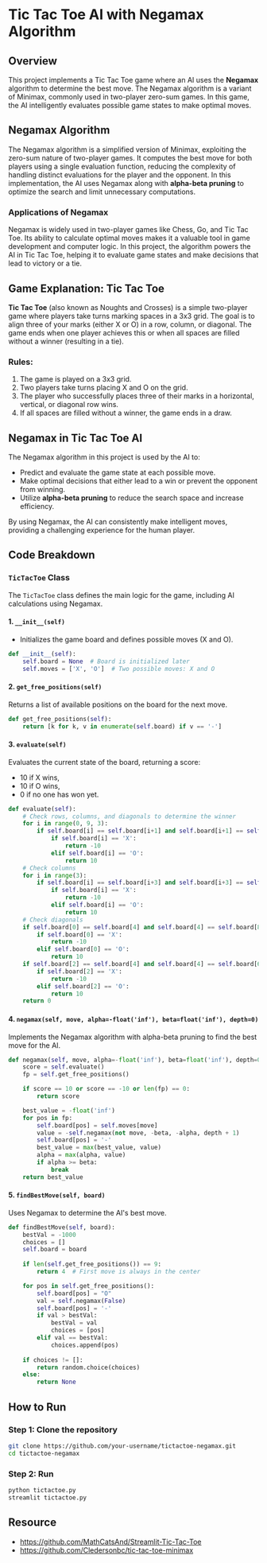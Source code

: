 # Tic Tac Toe AI with Negamax Algorithm

## Overview

This project implements a Tic Tac Toe game where an AI uses the **Negamax** algorithm to determine the best move. The Negamax algorithm is a variant of Minimax, commonly used in two-player zero-sum games. In this game, the AI intelligently evaluates possible game states to make optimal moves.

## Negamax Algorithm

The Negamax algorithm is a simplified version of Minimax, exploiting the zero-sum nature of two-player games. It computes the best move for both players using a single evaluation function, reducing the complexity of handling distinct evaluations for the player and the opponent. In this implementation, the AI uses Negamax along with **alpha-beta pruning** to optimize the search and limit unnecessary computations.

### Applications of Negamax

Negamax is widely used in two-player games like Chess, Go, and Tic Tac Toe. Its ability to calculate optimal moves makes it a valuable tool in game development and computer logic. In this project, the algorithm powers the AI in Tic Tac Toe, helping it to evaluate game states and make decisions that lead to victory or a tie.

## Game Explanation: Tic Tac Toe

**Tic Tac Toe** (also known as Noughts and Crosses) is a simple two-player game where players take turns marking spaces in a 3x3 grid. The goal is to align three of your marks (either X or O) in a row, column, or diagonal. The game ends when one player achieves this or when all spaces are filled without a winner (resulting in a tie).

### Rules:
1. The game is played on a 3x3 grid.
2. Two players take turns placing X and O on the grid.
3. The player who successfully places three of their marks in a horizontal, vertical, or diagonal row wins.
4. If all spaces are filled without a winner, the game ends in a draw.

## Negamax in Tic Tac Toe AI

The Negamax algorithm in this project is used by the AI to:
- Predict and evaluate the game state at each possible move.
- Make optimal decisions that either lead to a win or prevent the opponent from winning.
- Utilize **alpha-beta pruning** to reduce the search space and increase efficiency.

By using Negamax, the AI can consistently make intelligent moves, providing a challenging experience for the human player.

## Code Breakdown

### `TicTacToe` Class

The `TicTacToe` class defines the main logic for the game, including AI calculations using Negamax.

#### 1. `__init__(self)`
- Initializes the game board and defines possible moves (X and O).

```python
def __init__(self):
    self.board = None  # Board is initialized later
    self.moves = ['X', 'O']  # Two possible moves: X and O
```
#### 2. `get_free_positions(self)`
Returns a list of available positions on the board for the next move.

```python
def get_free_positions(self):
    return [k for k, v in enumerate(self.board) if v == '-']
```
#### 3. `evaluate(self)`
Evaluates the current state of the board, returning a score:
- 10 if X wins,
- 10 if O wins,
- 0 if no one has won yet.

```python
def evaluate(self):
    # Check rows, columns, and diagonals to determine the winner
    for i in range(0, 9, 3):
        if self.board[i] == self.board[i+1] and self.board[i+1] == self.board[i+2]:
            if self.board[i] == 'X':
                return -10
            elif self.board[i] == 'O':
                return 10
    # Check columns
    for i in range(3):
        if self.board[i] == self.board[i+3] and self.board[i+3] == self.board[i+6]:
            if self.board[i] == 'X':
                return -10
            elif self.board[i] == 'O':
                return 10
    # Check diagonals
    if self.board[0] == self.board[4] and self.board[4] == self.board[8]:
        if self.board[0] == 'X':
            return -10
        elif self.board[0] == 'O':
            return 10
    if self.board[2] == self.board[4] and self.board[4] == self.board[6]:
        if self.board[2] == 'X':
            return -10
        elif self.board[2] == 'O':
            return 10
    return 0
```

#### 4. `negamax(self, move, alpha=-float('inf'), beta=float('inf'), depth=0)`

Implements the Negamax algorithm with alpha-beta pruning to find the best move for the AI.

```python
def negamax(self, move, alpha=-float('inf'), beta=float('inf'), depth=0):
    score = self.evaluate()
    fp = self.get_free_positions()

    if score == 10 or score == -10 or len(fp) == 0:
        return score

    best_value = -float('inf')
    for pos in fp:
        self.board[pos] = self.moves[move]
        value = -self.negamax(not move, -beta, -alpha, depth + 1)
        self.board[pos] = '-'
        best_value = max(best_value, value)
        alpha = max(alpha, value)
        if alpha >= beta:
            break
    return best_value
```

#### 5. `findBestMove(self, board)`

Uses Negamax to determine the AI's best move.

```python
def findBestMove(self, board):
    bestVal = -1000
    choices = []
    self.board = board
    
    if len(self.get_free_positions()) == 9:
        return 4  # First move is always in the center

    for pos in self.get_free_positions():
        self.board[pos] = "O"
        val = self.negamax(False)
        self.board[pos] = '-'
        if val > bestVal:
            bestVal = val
            choices = [pos]
        elif val == bestVal:
            choices.append(pos)
    
    if choices != []:
        return random.choice(choices)
    else:
        return None
```
## How to Run

### Step 1: Clone the repository

```bash
git clone https://github.com/your-username/tictactoe-negamax.git
cd tictactoe-negamax
```

### Step 2: Run
```bash
python tictactoe.py
streamlit tictactoe.py
```
## Resource
- https://github.com/MathCatsAnd/Streamlit-Tic-Tac-Toe
- https://github.com/Cledersonbc/tic-tac-toe-minimax
